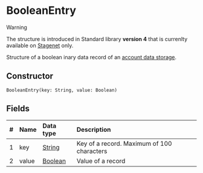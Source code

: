 # BooleanEntry

> [!WARNING]
> The structure is introduced in Standard library **version 4** that is currenlty available on [Stagenet](/blockchain/blockchain-network/stage-network.md) only.

Structure of a boolean inary data record of an [account data storage](/blockchain/account/account-data-storage.md).

## Constructor

```ride
BooleanEntry(key: String, value: Boolean)
```

## Fields

|   #   | Name | Data type | Description |
| :--- | :--- | :--- | :--- |
| 1 | key | [String](/ride/data-types/string.md) | Key of a record. Maximum of 100 characters |
| 2 | value| [Boolean](/ride/data-types/boolean.md) | Value of a record |
